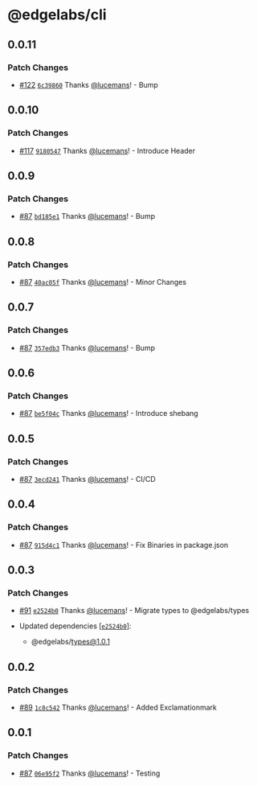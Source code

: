 # @edgelabs/cli

## 0.0.11

### Patch Changes

- [#122](https://github.com/v3xlabs/edgeserver/pull/122) [`6c39860`](https://github.com/v3xlabs/edgeserver/commit/6c398603aa2e3491bb1a8cb7b2375c75eef88134) Thanks [@lucemans](https://github.com/lucemans)! - Bump

## 0.0.10

### Patch Changes

- [#117](https://github.com/v3xlabs/edgeserver/pull/117) [`9180547`](https://github.com/v3xlabs/edgeserver/commit/918054711dcc0566022be4a2402f92512452a396) Thanks [@lucemans](https://github.com/lucemans)! - Introduce Header

## 0.0.9

### Patch Changes

- [#87](https://github.com/v3xlabs/edgeserver/pull/87) [`bd185e1`](https://github.com/v3xlabs/edgeserver/commit/bd185e1e1dbf06142f9e20994039e32167701551) Thanks [@lucemans](https://github.com/lucemans)! - Bump

## 0.0.8

### Patch Changes

- [#87](https://github.com/v3xlabs/edgeserver/pull/87) [`40ac05f`](https://github.com/v3xlabs/edgeserver/commit/40ac05fa96a68f24cae011a1d7169de1155565c7) Thanks [@lucemans](https://github.com/lucemans)! - Minor Changes

## 0.0.7

### Patch Changes

- [#87](https://github.com/v3xlabs/edgeserver/pull/87) [`357edb3`](https://github.com/v3xlabs/edgeserver/commit/357edb31e55dc3a1ad3886db2c90687945b93a49) Thanks [@lucemans](https://github.com/lucemans)! - Bump

## 0.0.6

### Patch Changes

- [#87](https://github.com/v3xlabs/edgeserver/pull/87) [`be5f04c`](https://github.com/v3xlabs/edgeserver/commit/be5f04c466bb9febb4e8a495b70985d9b6660cda) Thanks [@lucemans](https://github.com/lucemans)! - Introduce shebang

## 0.0.5

### Patch Changes

- [#87](https://github.com/v3xlabs/edgeserver/pull/87) [`3ecd241`](https://github.com/v3xlabs/edgeserver/commit/3ecd241055fb7321a1fcd41637554737096afe51) Thanks [@lucemans](https://github.com/lucemans)! - CI/CD

## 0.0.4

### Patch Changes

- [#87](https://github.com/v3xlabs/edgeserver/pull/87) [`915d4c1`](https://github.com/v3xlabs/edgeserver/commit/915d4c123b4d277a13077acb1a9c0a80484adbb1) Thanks [@lucemans](https://github.com/lucemans)! - Fix Binaries in package.json

## 0.0.3

### Patch Changes

- [#91](https://github.com/v3xlabs/edgeserver/pull/91) [`e2524b0`](https://github.com/v3xlabs/edgeserver/commit/e2524b0f34c4808b6fc443d7ef4c2f321e884b57) Thanks [@lucemans](https://github.com/lucemans)! - Migrate types to @edgelabs/types

- Updated dependencies [[`e2524b0`](https://github.com/v3xlabs/edgeserver/commit/e2524b0f34c4808b6fc443d7ef4c2f321e884b57)]:
  - @edgelabs/types@1.0.1

## 0.0.2

### Patch Changes

- [#89](https://github.com/v3xlabs/edgeserver/pull/89) [`1c8c542`](https://github.com/v3xlabs/edgeserver/commit/1c8c542af88f913f529e50ea75ed3b6d3cda14c7) Thanks [@lucemans](https://github.com/lucemans)! - Added Exclamationmark

## 0.0.1

### Patch Changes

- [#87](https://github.com/v3xlabs/edgeserver/pull/87) [`06e95f2`](https://github.com/v3xlabs/edgeserver/commit/06e95f2f61f306a2e314650bc1afa1d354e176e1) Thanks [@lucemans](https://github.com/lucemans)! - Testing
